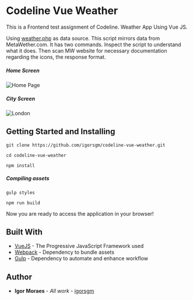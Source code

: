 # Codeline Vue Weather

This is a Frontend test assignment of Codeline. Weather App Using Vue JS.

Using [weather.php](https://github.com/igorsgm/vue-weather/blob/master/public/weather.php) as data source. This script mirrors data from MetaWether.com. It has two commands. Inspect the script to understand what it does. Then scan MW website for necessary documentation regarding the icons, the response format.

##### Home Screen

![Home Page](https://raw.githubusercontent.com/igorsgm/vue-weather/master/images/home.png)


##### City Screen
![London](https://raw.githubusercontent.com/igorsgm/vue-weather/master/images/london.png)

## Getting Started and Installing

```
git clone https://github.com/igorsgm/codeline-vue-weather.git

cd codeline-vue-weather

npm install
```

##### Compiling assets

```
gulp styles

npm run build
```

Now you are ready to access the application in your browser! 

## Built With

* [VueJS](https://vuejs.org/) - The Progressive JavaScript Framework used
* [Webpack](https://webpack.js.org/) - Dependency to bundle assets 
* [Gulp](https://gulpjs.com/) - Dependency to automate and enhance workflow

## Author

* **Igor Moraes** - *All work* - [igorsgm](https://github.com/igorsgm)
